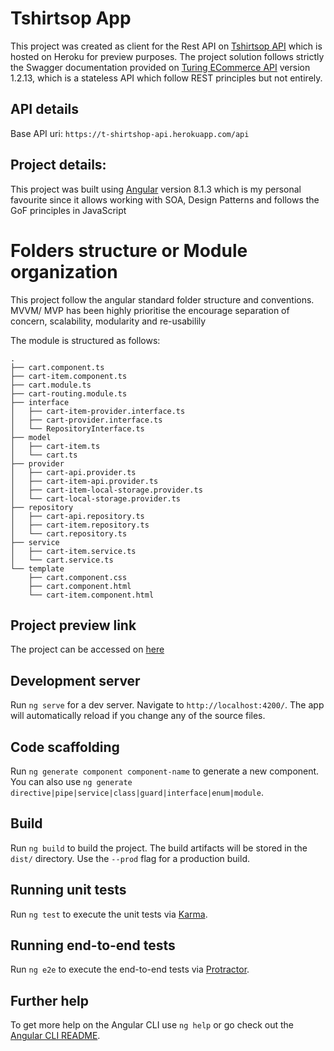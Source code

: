 # Tshirtsop App

This project was created as client for the Rest API on [Tshirtsop API](https://t-shirtshop-api.herokuapp.com/) which is hosted on Heroku for preview purposes. The project solution follows strictly the
Swagger documentation provided on [Turing ECommerce API](https://backendapi.turing.com/docs) version 1.2.13, which is a stateless API which follow REST principles but not entirely.

## API details

Base API uri: `https://t-shirtshop-api.herokuapp.com/api`

## Project details:

This project was built using [Angular](https://angular.io/) version 8.1.3 which is my personal favourite since it allows working with SOA, Design Patterns and follows the GoF principles in JavaScript

# Folders structure or Module organization

This project follow the angular standard folder structure and conventions. MVVM/ MVP has been highly prioritise the encourage separation of concern, scalability, modularity and re-usabilily

The module is structured as follows:

```
.
├── cart.component.ts
├── cart-item.component.ts
├── cart.module.ts
├── cart-routing.module.ts
├── interface
│   ├── cart-item-provider.interface.ts
│   ├── cart-provider.interface.ts
│   └── RepositoryInterface.ts
├── model
│   ├── cart-item.ts
│   └── cart.ts
├── provider
│   ├── cart-api.provider.ts
│   ├── cart-item-api.provider.ts
│   ├── cart-item-local-storage.provider.ts
│   └── cart-local-storage.provider.ts
├── repository
│   ├── cart-api.repository.ts
│   ├── cart-item.repository.ts
│   └── cart.repository.ts
├── service
│   ├── cart-item.service.ts
│   └── cart.service.ts
└── template
    ├── cart.component.css
    ├── cart.component.html
    └── cart-item.component.html

```

## Project preview link

The project can be accessed on [here](https://t-shirtshop.herokuapp.com/login)

## Development server

Run `ng serve` for a dev server. Navigate to `http://localhost:4200/`. The app will automatically reload if you change any of the source files.

## Code scaffolding

Run `ng generate component component-name` to generate a new component. You can also use `ng generate directive|pipe|service|class|guard|interface|enum|module`.

## Build

Run `ng build` to build the project. The build artifacts will be stored in the `dist/` directory. Use the `--prod` flag for a production build.

## Running unit tests

Run `ng test` to execute the unit tests via [Karma](https://karma-runner.github.io).

## Running end-to-end tests

Run `ng e2e` to execute the end-to-end tests via [Protractor](http://www.protractortest.org/).

## Further help

To get more help on the Angular CLI use `ng help` or go check out the [Angular CLI README](https://github.com/angular/angular-cli/blob/master/README.md).
